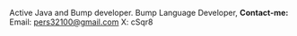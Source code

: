 Active Java and Bump developer.
Bump Language Developer,
**Contact-me:**
Email:  pers32100@gmail.com
X:  cSqr8